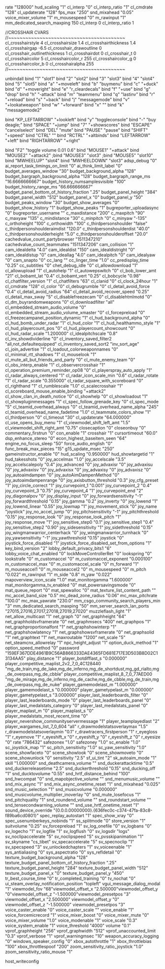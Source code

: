 
rate "128000"
hud_scaling "1"
cl_interp "0"
cl_interp_ratio "1"
cl_cmdrate "128"
cl_updaterate "128"
fps_max "250"
snd_mixahead "0.05"
voice_mixer_volume "1"
m_mousespeed "0"
m_rawinput "1"
mm_dedicated_search_maxping 150
cl_interp 0
cl_interp_ratio 1


//CROSSHAIR CVARS
//~~~~~~~~~~~~~~~~~~~~~~~~~~~~~~~~~~~~~~~~~
cl_crosshairstyle 4
cl_crosshairsize 1.4
cl_crosshairthickness 1.4
cl_crosshairgap -6.5
cl_crosshair_drawoutline 0
cl_crosshair_outlinethickness 1
cl_crosshairdot 0
cl_crosshair_t 0
cl_crosshaircolor 5
cl_crosshaircolor_r 255
cl_crosshaircolor_g 0
cl_crosshaircolor_b 0
cl_crosshairalpha 255
//~~~~~~~~~~~~~~~~~~~~~~~~~~~~~~~~~~~~~~~~~


unbindall
bind "1" "slot1"
bind "2" "slot2"
bind "3" "slot3"
bind "4" "slot4"
bind "5" "slot5"
bind "a" "+moveleft"
bind "b" "buymenu"
bind "c" "+duck"
bind "d" "+moveright"
bind "e" "r_cleardecals"
bind "f" "+use"
bind "g" "drop"
bind "h" "-attack"
bind "m" "teammenu"
bind "q" "lastinv" 
bind "r" "+reload"
bind "s" "+back"
bind "j" "messagemode"
bind "v" "+lookatweapon"
bind "w" "+forward"
bind "x" ""
bind "k" "messagemode2"

bind "KP_LEFTARROW" "+lookleft"
bind "y" "toggleconsole"
bind "-" "buy deagle;"
bind "SPACE" "+jump"
bind "7" "+showscores"
bind "ESCAPE" "cancelselect"
bind "DEL" "mute"
bind "PAUSE" "pause"
bind "SHIFT" "+speed"
bind "CTRL" ""
bind "RCTRL" "+altbinds"
bind "LEFTARROW" "+left"
bind "RIGHTARROW" "+right"

bind "F2" "toggle volume 0.01 0.6"
bind "MOUSE1" "+attack"
bind "MOUSE2" "+attack2"
;bind "MOUSE3" "slot3"
;bind "MOUSE5" "slot10"
bind "MWHEELUP" "slot4"
bind "MWHEELDOWN" "slot3"
adsp_debug "0"
ai_report_task_timings_on_limit "0"
ai_think_limit_label "0"
budget_averages_window "30"
budget_background_alpha "128"
budget_bargraph_background_alpha "128"
budget_bargraph_range_ms "16.6666666667"
budget_history_numsamplesvisible "100"
budget_history_range_ms "66.666666667"
budget_panel_bottom_of_history_fraction ".25"
budget_panel_height "384"
budget_panel_width "512"
budget_panel_x "0"
budget_panel_y "50"
budget_peaks_window "30"
budget_show_averages "0"
budget_show_history "1"
budget_show_peaks "1"
bugreporter_uploadasync "0"
bugreporter_username ""
c_maxdistance "200"
c_maxpitch "90"
c_maxyaw "135"
c_mindistance "30"
c_minpitch "0"
c_minyaw "-135"
c_orthoheight "100"
c_orthowidth "100"
c_thirdpersonshoulder "false"
c_thirdpersonshoulderaimdist "120.0"
c_thirdpersonshoulderdist "40.0"
c_thirdpersonshoulderheight "5.0"
c_thirdpersonshoulderoffset "20.0"
cachedvalue_count_partybrowser "1511347210"
cachedvalue_count_teammates "1511347206"
cam_collision "1"
cam_idealdelta "4.0"
cam_idealdist "150"
cam_idealdistright "0"
cam_idealdistup "0"
cam_ideallag "4.0"
cam_idealpitch "0"
cam_idealyaw "0"
cam_snapto "0"
cc_lang ""
cc_linger_time "1.0"
cc_predisplay_time "0.25"
cc_subtitles "0"
chet_debug_idle "0"
cl_allowdownload "1"
cl_allowupload "1"
cl_autohelp "1"
cl_autowepswitch "0"
cl_bob_lower_amt "21"
cl_bobamt_lat "0.4"
cl_bobamt_vert "0.25"
cl_bobcycle "0.98"
cl_chatfilter_version "1"
cl_chatfilters "63"
cl_clanid "0"
cl_clock_24hour "1"
cl_cmdrate "128"
cl_color "0"
cl_debugrumble "0"
cl_detail_avoid_force "0.4"
cl_detail_avoid_radius "64"
cl_detail_avoid_recover_speed "0.25"
cl_detail_max_sway "5"
cl_disablefreezecam "0"
cl_disablehtmlmotd "0"
cl_dm_buyrandomweapons "0"
cl_downloadfilter "all"
cl_embedded_stream_audio_volume "0"
cl_embedded_stream_audio_volume_xmaster "0"
cl_forcepreload "0"
cl_freezecampanel_position_dynamic "1"
cl_hud_background_alpha "0"
cl_hud_bomb_under_radar "1"
cl_hud_color "1"
cl_hud_healthammo_style "1"
cl_hud_playercount_pos "0"
cl_hud_playercount_showcount "0"
cl_hud_radar_scale "1.200000"
cl_idealpitchscale "0.8"
cl_inv_showdividerline "0"
cl_inventory_saved_filter2 "all,not_defaultequipped"
cl_inventory_saved_sort2 "inv_sort_age"
cl_join_advertise "1"
cl_loadout_colorweaponnames "0"
cl_minimal_rtt_shadows "1"
cl_mouselook "1"
cl_mute_all_but_friends_and_party "0"
cl_mute_enemy_team "0"
cl_obs_interp_enable "1"
cl_observercrosshair "1"
cl_operation_premium_reminder_op08 "0"
cl_playerspray_auto_apply "1"
cl_radar_always_centered "1"
cl_radar_icon_scale_min "0.6"
cl_radar_rotate "1"
cl_radar_scale "0.355000"
cl_radar_square_with_scoreboard "0"
cl_righthand "1"
cl_rumblescale "1.0"
cl_scalecrosshair "1"
cl_scoreboard_mouse_enable_binding "+attack2"
cl_show_clan_in_death_notice "0"
cl_showhelp "0"
cl_showloadout "1"
cl_showpluginmessages "1"
cl_spec_follow_grenade_key "0"
cl_spec_mode "5"
cl_teamid_overhead_always "0"
cl_teamid_overhead_name_alpha "245"
cl_teamid_overhead_name_fadetime "1.0"
cl_teammate_colors_show "1"
cl_thirdperson "0"
cl_timeout "30"
cl_updaterate "64.000000"
cl_use_opens_buy_menu "1"
cl_viewmodel_shift_left_amt "1.5"
cl_viewmodel_shift_right_amt "0.75"
closecaption "0"
closeonbuy "0"
commentary_firstrun "0"
con_enable "1"
crosshair "1"
cursortimeout "60.0"
dsp_enhance_stereo "0"
econ_highest_baseitem_seen "64"
engine_no_focus_sleep "50"
force_audio_english "0"
func_break_max_pieces "15"
g15_update_msec "250"
gameinstructor_enable "0"
hud_scaling "0.950000"
hud_showtargetid "1"
hud_takesshots "0"
joy_accelmax "1.0"
joy_accelscale "3.5"
joy_accelscalepoly "0.4"
joy_advanced "0"
joy_advaxisr "0"
joy_advaxisu "0"
joy_advaxisv "0"
joy_advaxisx "0"
joy_advaxisy "0"
joy_advaxisz "0"
joy_autoaimdampen "0"
joy_autoAimDampenMethod "0"
joy_autoaimdampenrange "0"
joy_axisbutton_threshold "0.3"
joy_cfg_preset "1"
joy_circle_correct "1"
joy_curvepoint_1 "0.001"
joy_curvepoint_2 "0.4"
joy_curvepoint_3 "0.75"
joy_curvepoint_4 "1"
joy_curvepoint_end "2"
joy_diagonalpov "0"
joy_display_input "0"
joy_forwardsensitivity "-1"
joy_forwardthreshold "0.15"
joy_gamma "0.2"
joy_inverty "0"
joy_lowend "1"
joy_lowend_linear "0.55"
joy_lowmap "1"
joy_movement_stick "0"
joy_name "joystick"
joy_no_accel_jump "0"
joy_pitchsensitivity "-1"
joy_pitchthreshold "0.15"
joy_response_look "0"
joy_response_look_pitch "1"
joy_response_move "1"
joy_sensitive_step0 "0.1"
joy_sensitive_step1 "0.4"
joy_sensitive_step2 "0.90"
joy_sidesensitivity "1"
joy_sidethreshold "0.15"
joy_wingmanwarrior_centerhack "0"
joy_wingmanwarrior_turnhack "0"
joy_yawsensitivity "-1"
joy_yawthreshold "0.15"
joystick "0"
joystick_force_disabled "1"
joystick_force_disabled_set_from_options "1"
key_bind_version "2"
lobby_default_privacy_bits1 "6"
lobby_voice_chat_enabled "0"
lockMoveControllerRet "0"
lookspring "0"
lookstrafe "0"
m_customaccel "0"
m_customaccel_exponent "0.000100"
m_customaccel_max "0"
m_customaccel_scale "0"
m_forward "1"
m_mouseaccel1 "0"
m_mouseaccel2 "0"
m_mousespeed "0"
m_pitch "0.022"
m_rawinput "1"
m_side "0.8"
m_yaw "0.022"
mapoverview_icon_scale "1.0"
mat_monitorgamma "1.600000"
mat_monitorgamma_tv_enabled "0"
mat_powersavingsmode "0"
mat_queue_report "0"
mat_spewalloc "0"
mat_texture_list_content_path ""
mc_accel_band_size "0.5"
mc_dead_zone_radius "0.06"
mc_max_pitchrate "100.0"
mc_max_yawrate "230.0"
mm_csgo_community_search_players_min "3"
mm_dedicated_search_maxping "50"
mm_server_search_lan_ports "27015,27016,27017,27018,27019,27020"
muzzleflash_light "1"
net_allow_multicast "1"
net_graph "0"
net_graphheight "64"
net_graphholdsvframerate "0"
net_graphmsecs "400"
net_graphpos "1"
net_graphproportionalfont "1"
net_graphshowinterp "1"
net_graphshowlatency "1"
net_graphshowsvframerate "0"
net_graphsolid "1"
net_graphtext "1"
net_maxroutable "1200"
net_scale "5"
net_steamcnx_allowrelay "1"
npc_height_adjust "1"
option_duck_method "1"
option_speed_method "0"
password "159EF367DDE4961B9C56AB866333DAE4365FD681E717E3D503B8D02C13134AA5"
play_distance "1"
player_botdifflast_s "0.000000"
player_competitive_maplist_2v2_7_0_4C128440 "mg_de_train,mg_de_lake,mg_de_inferno,mg_de_shortdust,mg_gd_rialto,mg_de_overpass,mg_de_cbble"
player_competitive_maplist_8_7_0_77AED00 "mg_de_mirage,mg_de_inferno,mg_de_cache,mg_de_cbble,mg_de_train,mg_de_overpass,mg_de_nuke"
player_gamemodelast_m "1.000000"
player_gamemodelast_s "0.000000"
player_gametypelast_m "0.000000"
player_gametypelast_s "3.000000"
player_last_leaderboards_filter "0"
player_last_leaderboards_mode "0"
player_last_leaderboards_panel "0"
player_last_medalstats_category "0"
player_last_medalstats_panel "0"
player_maplast_m "0"
player_maplast_s "0"
player_medalstats_most_recent_time "0"
player_nevershow_communityservermessage "1"
player_teamplayedlast "2"
player_wargames_list_7_0_604 "all"
r_drawmodelstatsoverlaymax "1.5"
r_drawmodelstatsoverlaymin "0.1"
r_drawtracers_firstperson "1"
r_eyegloss "1"
r_eyemove "1"
r_eyeshift_x "0"
r_eyeshift_y "0"
r_eyeshift_z "0"
r_eyesize "0"
rate "786432"
safezonex "1.0"
safezoney "1.0"
sc_enable "1.0"
sc_joystick_map "1"
sc_pitch_sensitivity "1.0"
sc_yaw_sensitivity "1.0"
scene_showfaceto "0"
scene_showlook "0"
scene_showmoveto "0"
scene_showunlock "0"
sensitivity "2.5"
sf_ui_tint "2"
sk_autoaim_mode "1"
skill "1.000000"
snd_deathcamera_volume ""
snd_duckerattacktime "0.5"
snd_duckerreleasetime "2.5"
snd_duckerthreshold "0.15"
snd_ducking_off "1"
snd_ducktovolume "0.55"
snd_hrtf_distance_behind "100"
snd_hwcompat "0"
snd_mapobjective_volume ""
snd_menumusic_volume ""
snd_mix_async "1"
snd_mix_async_onetime_reset "1"
snd_mixahead "0.025"
snd_music_selection "1"
snd_musicvolume "0.000000"
snd_musicvolume_multiplier_inoverlay "0"
snd_mute_losefocus "1"
snd_pitchquality "1"
snd_roundend_volume ""
snd_roundstart_volume ""
snd_tensecondwarning_volume ""
snd_use_hrtf_onetime_reset "1"
sound_device_override "{0.0.0.00000000}.{636fec0c-c374-47fa-83c8-f89ba6cd0801}"
spec_replay_autostart "1"
spec_show_xray "0"
spec_usenumberkeys_nobinds "1"
ss_splitmode "0"
store_version "1"
suitvolume "0.25"
sv_forcepreload "1"
sv_log_onefile "0"
sv_logbans "0"
sv_logecho "1"
sv_logfile "1"
sv_logflush "0"
sv_logsdir "logs"
sv_noclipaccelerate "5"
sv_noclipspeed "5"
sv_pvsskipanimation "1"
sv_skyname "cs_tibet"
sv_specaccelerate "5"
sv_specnoclip "1"
sv_specspeed "3"
sv_unlockedchapters "1"
sv_voiceenable "1"
sys_antialiasing "0"
sys_aspectratio "0"
sys_refldetail "0"
texture_budget_background_alpha "128"
texture_budget_panel_bottom_of_history_fraction ".25"
texture_budget_panel_height "284"
texture_budget_panel_width "512"
texture_budget_panel_x "0"
texture_budget_panel_y "450"
tr_best_course_time "0"
tr_completed_training "0"
tv_nochat "0"
ui_steam_overlay_notification_position "topleft"
vgui_message_dialog_modal "1"
viewmodel_fov "68"viewmodel_offset_x "2.500000"viewmodel_offset_y "0"viewmodel_offset_z "-1.500000"viewmodel_presetpos "3"
viewmodel_offset_x "2.500000"
viewmodel_offset_y "0"
viewmodel_offset_z "-1.500000"
viewmodel_presetpos "3"
voice_caster_enable "0"
voice_caster_scale ""
voice_enable "1"
voice_forcemicrecord "1"
voice_mixer_boost "0"
voice_mixer_mute "0"
voice_mixer_volume "1.0"
voice_modenable "1"
voice_scale "0.3"
voice_system_enable "1"
voice_threshold "4000"
volume "0.1"
vprof_graphheight "256"
vprof_graphwidth "512"
vprof_unaccounted_limit "0.3"
vprof_verbose "1"
vprof_warningmsec "10"
weapon_accuracy_logging "0"
windows_speaker_config "0"
xbox_autothrottle "1"
xbox_throttlebias "100"
xbox_throttlespoof "200"
zoom_sensitivity_ratio_joystick "1.0"
zoom_sensitivity_ratio_mouse "1"


host_writeconfig
